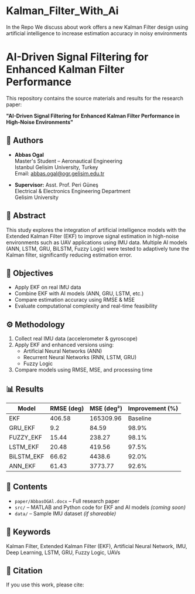 # Kalman_Filter_With_Ai
In the Repo We discuss about work offers a new Kalman Filter design using artificial intelligence to increase estimation accuracy in noisy environments
# AI-Driven Signal Filtering for Enhanced Kalman Filter Performance

This repository contains the source materials and results for the research paper:

**"AI-Driven Signal Filtering for Enhanced Kalman Filter Performance in High-Noise Environments"**

## 📌 Authors
- **Abbas Ogal**  
  Master's Student – Aeronautical Engineering  
  Istanbul Gelisim University, Turkey  
  Email: abbas.ogal@ogr.gelisim.edu.tr  

- **Supervisor:** Asst. Prof. Peri Güneş  
  Electrical & Electronics Engineering Department  
  Gelisim University

## 🧠 Abstract
This study explores the integration of artificial intelligence models with the Extended Kalman Filter (EKF) to improve signal estimation in high-noise environments such as UAV applications using IMU data. Multiple AI models (ANN, LSTM, GRU, BiLSTM, Fuzzy Logic) were tested to adaptively tune the Kalman filter, significantly reducing estimation error.

## 🎯 Objectives
- Apply EKF on real IMU data
- Combine EKF with AI models (ANN, GRU, LSTM, etc.)
- Compare estimation accuracy using RMSE & MSE
- Evaluate computational complexity and real-time feasibility

## ⚙️ Methodology
1. Collect real IMU data (accelerometer & gyroscope)
2. Apply EKF and enhanced versions using:
   - Artificial Neural Networks (ANN)
   - Recurrent Neural Networks (RNN, LSTM, GRU)
   - Fuzzy Logic
3. Compare models using RMSE, MSE, and processing time

## 📊 Results

| Model       | RMSE (deg) | MSE (deg²) | Improvement (%) |
|-------------|-------------|--------------|------------------|
| EKF         | 406.58      | 165309.96    | Baseline         |
| GRU_EKF     | 9.2         | 84.59        | 98.9%            |
| FUZZY_EKF   | 15.44       | 238.27       | 98.1%            |
| LSTM_EKF    | 20.48       | 419.56       | 97.5%            |
| BiLSTM_EKF  | 66.62       | 4438.6       | 92.0%            |
| ANN_EKF     | 61.43       | 3773.77      | 92.6%            |

## 📁 Contents
- `paper/AbbasOGAl.docx` – Full research paper
- `src/` – MATLAB and Python code for EKF and AI models *(coming soon)*
- `data/` – Sample IMU dataset *(if shareable)*

## 🧠 Keywords
Kalman Filter, Extended Kalman Filter (EKF), Artificial Neural Network, IMU, Deep Learning, LSTM, GRU, Fuzzy Logic, UAVs

## 📜 Citation
If you use this work, please cite:

